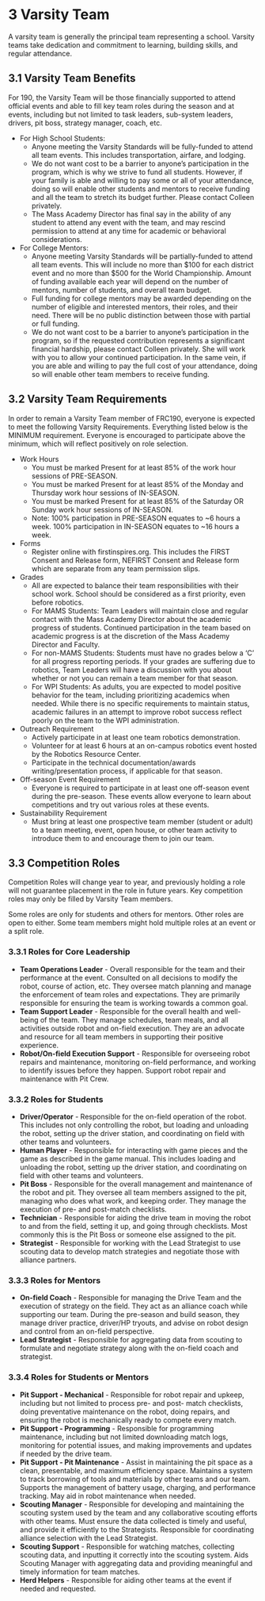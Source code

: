 # 3 Varsity Team

A varsity team is generally the principal team representing a school.  Varsity teams take dedication and commitment to learning, building skills, and regular attendance.  

## 3.1 Varsity Team Benefits

For 190, the Varsity Team will be those financially supported to attend official events and able to fill key team roles during the season and at events, including but not limited to task leaders, sub-system leaders, drivers, pit boss, strategy manager, coach, etc.

* For High School Students: 
  * Anyone meeting the Varsity Standards will be fully-funded to attend all team events.  This includes transportation, airfare, and lodging.
  * We do not want cost to be a barrier to anyone’s participation in the program, which is why we strive to fund all students. However, if your family is able and willing to pay some or all of your attendance, doing so will enable other students and mentors to receive funding and all the team to stretch its budget further. Please contact Colleen privately.
  * The Mass Academy Director has final say in the ability of any student to attend any event with the team, and may rescind permission to attend at any time for academic or behavioral considerations.    
* For College Mentors: 
  * Anyone meeting Varsity Standards will be partially-funded to attend all team events.  This will include no more than $100 for each district event and no more than $500 for the World Championship.  Amount of funding available each year will depend on the number of mentors, number of students, and overall team budget.
  * Full funding for college mentors may be awarded depending on the number of eligible and interested mentors, their roles, and their need.  There will be no public distinction between those with partial or full funding.
  * We do not want cost to be a barrier to anyone’s participation in the program, so if the requested contribution represents a significant financial hardship, please contact Colleen privately.  She will work with you to allow your continued participation.  In the same vein, if you are able and willing to pay the full cost of your attendance, doing so will enable other team members to receive funding.

## 3.2 Varsity Team Requirements

In order to remain a Varsity Team member of FRC190, everyone is expected to meet the following Varsity Requirements.  Everything listed below is the MINIMUM requirement.  Everyone is encouraged to participate above the minimum, which will reflect positively on role selection.
* Work Hours
  * You must be marked Present for at least 85% of the work hour sessions of PRE-SEASON.
  * You must be marked Present for at least 85% of the Monday and Thursday work hour sessions of IN-SEASON.
  * You must be marked Present for at least 85% of the Saturday OR Sunday work hour sessions of IN-SEASON.
  * Note: 100% participation in PRE-SEASON equates to ~6 hours a week.  100% participation in IN-SEASON equates to ~16 hours a week.
* Forms
  * Register online with firstinspires.org. This includes the FIRST Consent and Release form, NEFIRST Consent and Release form which are separate from any team permission slips.
* Grades 
  * All are expected to balance their team responsibilities with their school work. School should be considered as a first priority, even before robotics. 
  * For MAMS Students: Team Leaders will maintain close and regular contact with the Mass Academy Director about the academic progress of students.  Continued participation in the team based on academic progress is at the discretion of the Mass Academy Director and Faculty.
  * For non-MAMS Students:  Students must have no grades below a ‘C’ for all progress reporting periods. If your grades are suffering due to robotics, Team Leaders will have a discussion with you about whether or not you can remain a team member for that season. 
  * For WPI Students: As adults, you are expected to model positive behavior for the team, including prioritizing academics when needed.  While there is no specific requirements to maintain status, academic failures in an attempt to improve robot success reflect poorly on the team to the WPI administration. 
* Outreach Requirement 
  * Actively participate in at least one team robotics demonstration.
  * Volunteer for at least 6 hours at an on-campus robotics event hosted by the Robotics Resource Center.
  * Participate in the technical documentation/awards writing/presentation process, if applicable for that season.
* Off-season Event Requirement
  * Everyone is required to participate in at least one off-season event during the pre-season.  These events allow everyone to learn about competitions and try out various roles at these events.
* Sustainability Requirement
  * Must bring at least one prospective team member (student or adult) to a team meeting, event, open house, or other team activity to introduce them to and encourage them to join our team.

## 3.3 Competition Roles

Competition Roles will change year to year, and previously holding a role will not guarantee placement in the role in future years.  Key competition roles may only be filled by Varsity Team members.

Some roles are only for students and others for mentors.  Other roles are open to either.  Some team members might hold multiple roles at an event or a split role.

### 3.3.1 Roles for Core Leadership

* __Team Operations Leader__ - Overall responsible for the team and their performance at the event.  Consulted on all decisions to modify the robot, course of action, etc.  They oversee match planning and manage the enforcement of team roles and expectations.  They are primarily responsible for ensuring the team is working towards a common goal.  
* __Team Support Leader__ - Responsible for the overall health and well-being of the team.  They manage schedules, team meals, and all activities outside robot and on-field execution.  They are an advocate and resource for all team members in supporting their positive experience.
* __Robot/On-field Execution Support__ - Responsible for overseeing robot repairs and maintenance, monitoring on-field performance, and working to identify issues before they happen.  Support robot repair and maintenance with Pit Crew.

### 3.3.2 Roles for Students

* __Driver/Operator__ - Responsible for the on-field operation of the robot.  This includes not only controlling the robot, but loading and unloading the robot, setting up the driver station, and coordinating on field with other teams and volunteers.
* __Human Player__ - Responsible for interacting with game pieces and the game as described in the game manual.  This includes loading and unloading the robot, setting up the driver station, and coordinating on field with other teams and volunteers.
* __Pit Boss__ - Responsible for the overall management and maintenance of the robot and pit.  They oversee all team members assigned to the pit, managing who does what work, and keeping order.  They manage the execution of pre- and post-match checklists.
* __Technician__ - Responsible for aiding the drive team in moving the robot to and from the field, setting it up, and going through checklists.  Most commonly this is the Pit Boss or someone else assigned to the pit.
* __Strategist__ - Responsible for working with the Lead Strategist to use scouting data to develop match strategies and negotiate those with alliance partners.

### 3.3.3 Roles for Mentors
* __On-field Coach__ - Responsible for managing the Drive Team and the execution of strategy on the field.  They act as an alliance coach while supporting our team.  During the pre-season and build season, they manage driver practice, driver/HP tryouts, and advise on robot design and control from an on-field perspective.
* __Lead Strategist__ - Responsible for aggregating data from scouting to formulate and negotiate strategy along with the on-field coach and strategist.  

### 3.3.4 Roles for Students or Mentors
* __Pit Support - Mechanical__ - Responsible for robot repair and upkeep, including but not limited to process pre- and post- match checklists, doing preventative maintenance on the robot, doing repairs, and ensuring the robot is mechanically ready to compete every match.
* __Pit Support - Programming__ - Responsible for programming maintenance, including but not limited downloading match logs, monitoring for potential issues, and making improvements and updates if needed by the drive team.
* __Pit Support - Pit Maintenance__ - Assist in maintaining the pit space as a clean, presentable, and maximum efficiency space.  Maintains a system to track borrowing of tools and materials by other teams and our team.  Supports the management of battery usage, charging, and performance tracking.  May aid in robot maintenance when needed.
* __Scouting Manager__ - Responsible for developing and maintaining the scouting system used by the team and any collaborative scouting efforts with other teams.  Must ensure the data collected is timely and useful, and provide it efficiently to the Strategists.  Responsible for coordinating alliance selection with the Lead Strategist.
* __Scouting Support__ - Responsible for watching matches, collecting scouting data, and inputting it correctly into the scouting system.  Aids Scouting Manager with aggregating data and providing meaningful and timely information for team matches.  
* __Herd Helpers__ - Responsible for aiding other teams at the event if needed and requested. 
